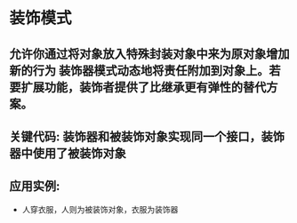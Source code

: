 # 装饰模式

## 允许你通过将对象放入特殊封装对象中来为原对象增加新的行为 装饰器模式动态地将责任附加到对象上。若要扩展功能，装饰者提供了比继承更有弹性的替代方案。

## 关键代码: 装饰器和被装饰对象实现同一个接口，装饰器中使用了被装饰对象

## 应用实例:
- 人穿衣服，人则为被装饰对象，衣服为装饰器